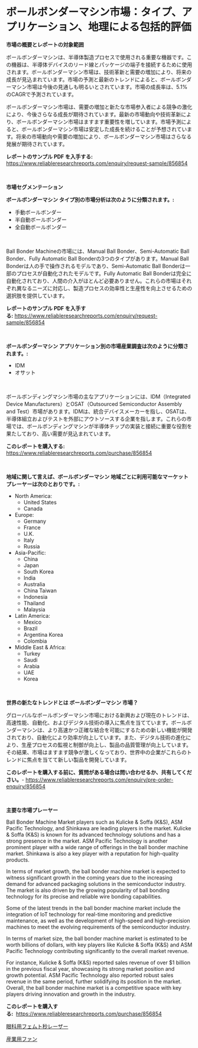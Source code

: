 <p><h1>ボールボンダーマシン市場：タイプ、アプリケーション、地理による包括的評価</h1></p><p><strong>市場の概要とレポートの対象範囲</strong></p>
<p><p>ボールボンダーマシンは、半導体製造プロセスで使用される重要な機器です。この機器は、半導体デバイスのリード線とパッケージの端子を接続するために使用されます。ボールボンダーマシン市場は、技術革新と需要の増加により、将来の成長が見込まれています。市場の予測と最新のトレンドによると、ボールボンダーマシン市場は今後の見通しも明るいとされています。市場の成長率は、5.1%のCAGRで予測されています。</p><p>ボールボンダーマシン市場は、需要の増加と新たな市場参入者による競争の激化により、今後さらなる成長が期待されています。最新の市場動向や技術革新により、ボールボンダーマシン市場はますます重要性を増しています。市場予測によると、ボールボンダーマシン市場は安定した成長を続けることが予想されています。将来の市場動向や需要の増加により、ボールボンダーマシン市場はさらなる発展が期待されています。</p></p>
<p><strong>レポートのサンプル PDF を入手する:</strong> <a href="https://www.reliableresearchreports.com/enquiry/request-sample/856854">https://www.reliableresearchreports.com/enquiry/request-sample/856854</a></p>
<p>&nbsp;</p>
<p><strong>市場セグメンテーション</strong></p>
<p><strong>ボールボンダーマシン タイプ別の市場分析は次のように分類されます。:</strong></p>
<p><ul><li>手動ボールボンダー</li><li>半自動ボールボンダー</li><li>全自動ボールボンダー</li></ul></p>
<p>&nbsp;</p>
<p><p>Ball Bonder Machineの市場には、Manual Ball Bonder、Semi-Automatic Ball Bonder、Fully Automatic Ball Bonderの3つのタイプがあります。Manual Ball Bonderは人の手で操作されるモデルであり、Semi-Automatic Ball Bonderは一部のプロセスが自動化されたモデルです。Fully Automatic Ball Bonderは完全に自動化されており、人間の介入がほとんど必要ありません。これらの市場はそれぞれ異なるニーズに対応し、製造プロセスの効率性と生産性を向上させるための選択肢を提供しています。</p></p>
<p><strong>レポートのサンプル PDF を入手する:</strong>&nbsp;<a href="https://www.reliableresearchreports.com/enquiry/request-sample/856854">https://www.reliableresearchreports.com/enquiry/request-sample/856854</a></p>
<p>&nbsp;</p>
<p><strong> ボールボンダーマシン アプリケーション別の市場産業調査は次のように分類されます。:</strong></p>
<p><ul><li>IDM</li><li>オサット</li></ul></p>
<p>&nbsp;</p>
<p><p>ボールボンディングマシン市場の主なアプリケーションには、IDM（Integrated Device Manufacturers）とOSAT（Outsourced Semiconductor Assembly and Test）市場があります。IDMは、統合デバイスメーカーを指し、OSATは、半導体組立およびテストを外部にアウトソースする企業を指します。これらの市場では、ボールボンディングマシンが半導体チップの実装と接続に重要な役割を果たしており、高い需要が見込まれています。</p></p>
<p><strong>このレポートを購入する:</strong>&nbsp; <a href="https://www.reliableresearchreports.com/purchase/856854">https://www.reliableresearchreports.com/purchase/856854</a></p>
<p>&nbsp;</p>
<p><strong>地域に関して言えば、ボールボンダーマシン 地域ごとに利用可能なマーケットプレーヤーは次のとおりです。:</strong></p>
<p><ul>
    <li>
        North America:
        <ul>
            <li>United States</li>
            <li>Canada</li>
        </ul>
    </li>
    <li>
        Europe:
        <ul>
            <li>Germany</li>
            <li>France</li>
            <li>U.K.</li>
            <li>Italy</li>
            <li>Russia</li>
        </ul>
    </li>
    <li>
        Asia-Pacific:
        <ul>
            <li>China</li>
            <li>Japan</li>
            <li>South Korea</li>
            <li>India</li>
            <li>Australia</li>
            <li>China Taiwan</li>
            <li>Indonesia</li>
            <li>Thailand</li>
            <li>Malaysia</li>
        </ul>
    </li>
    <li>
        Latin America:
        <ul>
            <li>Mexico</li>
            <li>Brazil</li>
            <li>Argentina Korea</li>
            <li>Colombia</li>
        </ul>
    </li>
    <li>
        Middle East & Africa:
        <ul>
            <li>Turkey</li>
            <li>Saudi</li>
            <li>Arabia</li>
            <li>UAE</li>
            <li>Korea</li>
        </ul>
    </li>
    </ul></p>
<p>&nbsp;</p>
<p><strong>世界の新たなトレンドとは ボールボンダーマシン 市場？</strong></p>
<p><p>グローバルなボールボンダーマシン市場における新興および現在のトレンドは、高速性能、自動化、およびデジタル技術の導入に焦点を当てています。ボールボンダーマシンは、より高速かつ正確な結合を可能にするための新しい機能が開発されており、自動化により効率が向上しています。また、デジタル技術の進化により、生産プロセスの監視と制御が向上し、製品の品質管理が向上しています。その結果、市場はますます競争が激しくなっており、世界中の企業がこれらのトレンドに焦点を当てて新しい製品を開発しています。</p></p>
<p><strong>このレポートを購入する前に、質問がある場合は問い合わせるか、共有してください。</strong>- <a href="https://www.reliableresearchreports.com/enquiry/pre-order-enquiry/856854">https://www.reliableresearchreports.com/enquiry/pre-order-enquiry/856854</a></p>
<p>&nbsp;</p>
<p><strong>主要な市場プレーヤー</strong></p>
<p><p>Ball Bonder Machine Market players such as Kulicke & Soffa (K&S), ASM Pacific Technology, and Shinkawa are leading players in the market. Kulicke & Soffa (K&S) is known for its advanced technology solutions and has a strong presence in the market. ASM Pacific Technology is another prominent player with a wide range of offerings in the ball bonder machine market. Shinkawa is also a key player with a reputation for high-quality products.</p><p>In terms of market growth, the ball bonder machine market is expected to witness significant growth in the coming years due to the increasing demand for advanced packaging solutions in the semiconductor industry. The market is also driven by the growing popularity of ball bonding technology for its precise and reliable wire bonding capabilities.</p><p>Some of the latest trends in the ball bonder machine market include the integration of IoT technology for real-time monitoring and predictive maintenance, as well as the development of high-speed and high-precision machines to meet the evolving requirements of the semiconductor industry.</p><p>In terms of market size, the ball bonder machine market is estimated to be worth billions of dollars, with key players like Kulicke & Soffa (K&S) and ASM Pacific Technology contributing significantly to the overall market revenue.</p><p>For instance, Kulicke & Soffa (K&S) reported sales revenue of over $1 billion in the previous fiscal year, showcasing its strong market position and growth potential. ASM Pacific Technology also reported robust sales revenue in the same period, further solidifying its position in the market. Overall, the ball bonder machine market is a competitive space with key players driving innovation and growth in the industry.</p></p>
<p><strong>このレポートを購入する:</strong>&nbsp;&nbsp;<a href="https://www.reliableresearchreports.com/purchase/856854">https://www.reliableresearchreports.com/purchase/856854</a></p>
<p><p><a href="https://github.com/laurenreichert/Market-Research-Report-List-1/blob/main/241841616984.md">眼科用フェムト秒レーザー</a></p><p><a href="https://github.com/RodHoppe07/Market-Research-Report-List-1/blob/main/383831316985.md">産業用ファン</a></p></p>